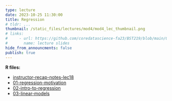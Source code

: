 ```yaml
---
type: lecture
date: 2023-10-25 11:30:00
title: Regression 
# tldr: ...
thumbnail: /static_files/lectures/mod4/mod4_lec_thumbnail.png
# links:
#     - url: https://github.com/coredatascience-fa23/BST219/blob/main/00_course_introduction/Lecture_01.pdf
#       name: lecture slides
hide_from_announcments: false
publish: true
---
```

**R files:**
- [instructor-recap-notes-lec18](https://github.com/coredatascience-fa23/BST219/blob/main/instructor_lecture-recap-notes/instructor_notes_lec18.R)
- [01-regression-motivation](https://github.com/coredatascience-fa23/BST219/blob/main/05_probability-and-regression/01_regression-motivation.Rmd)
- [02-intro-to-regression](https://github.com/coredatascience-fa23/BST219/blob/main/05_probability-and-regression/02_intro-to-regression.Rmd)
- [03-linear-models](https://github.com/coredatascience-fa23/BST219/blob/main/05_probability-and-regression/03_linear-models.Rmd)

